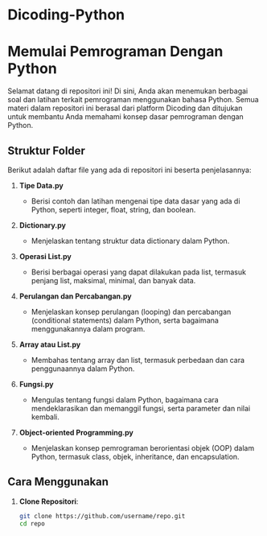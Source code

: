 # Dicoding-Python

# Memulai Pemrograman Dengan Python

Selamat datang di repositori ini! Di sini, Anda akan menemukan berbagai soal dan latihan terkait pemrograman menggunakan bahasa Python. Semua materi dalam repositori ini berasal dari platform Dicoding dan ditujukan untuk membantu Anda memahami konsep dasar pemrograman dengan Python.

## Struktur Folder

Berikut adalah daftar file yang ada di repositori ini beserta penjelasannya:

1. **Tipe Data.py**
   - Berisi contoh dan latihan mengenai tipe data dasar yang ada di Python, seperti integer, float, string, dan boolean.

2. **Dictionary.py**
   - Menjelaskan tentang struktur data dictionary dalam Python.

3. **Operasi List.py**
   - Berisi berbagai operasi yang dapat dilakukan pada list, termasuk penjang list, maksimal, minimal, dan banyak data.

4. **Perulangan dan Percabangan.py**
   - Menjelaskan konsep perulangan (looping) dan percabangan (conditional statements) dalam Python, serta bagaimana menggunakannya dalam program.

5. **Array atau List.py**
   - Membahas tentang array dan list, termasuk perbedaan dan cara penggunaannya dalam Python.

6. **Fungsi.py**
   - Mengulas tentang fungsi dalam Python, bagaimana cara mendeklarasikan dan memanggil fungsi, serta parameter dan nilai kembali.

7. **Object-oriented Programming.py**
   - Menjelaskan konsep pemrograman berorientasi objek (OOP) dalam Python, termasuk class, objek, inheritance, dan encapsulation.

## Cara Menggunakan

1. **Clone Repositori**:
   ```bash
   git clone https://github.com/username/repo.git
   cd repo
